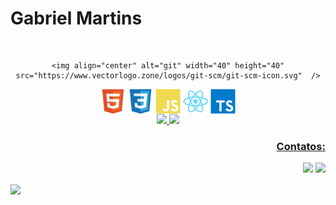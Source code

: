 
# Gabriel Martins
<br>

<div align="center">

    <img align="center" alt="git" width="40" height="40" src="https://www.vectorlogo.zone/logos/git-scm/git-scm-icon.svg"  />
   <img align="center" alt="HTML" height="40" width="40" src="https://raw.githubusercontent.com/devicons/devicon/master/icons/html5/html5-original.svg">
  <img align="center" alt="CSS" height="40" width="40" src="https://raw.githubusercontent.com/devicons/devicon/master/icons/css3/css3-original.svg">
     <img align="center" alt="JS" height="40" width="40" src="https://raw.githubusercontent.com/devicons/devicon/master/icons/javascript/javascript-plain.svg">  
  <img align="center" alt="React" height="40" width="40" src="https://raw.githubusercontent.com/devicons/devicon/master/icons/react/react-original.svg">
      <img align="center" alt="TypeScript" height="40" width="40" src="https://raw.githubusercontent.com/devicons/devicon/master/icons/typescript/typescript-original.svg">


</div>




<div align="center" style={{display:'flex'}}>
<a  href="https://github.com/gdlmartins">
    
<img  height="140em"  src="https://github-readme-stats.vercel.app/api/top-langs/?username=gdlmartins&layout=compact&langs_count=7&theme=dracula"/>
    
<img  height="140em" src="https://github-readme-stats.vercel.app/api?username=gdlmartins&show_icons=true&theme=dracula&include_all_commits=true&count_private=true"/>
</div>









<div align="right" >
    



### Contatos:

<a href = "mailto:gdlmartins@gmail.com"><img src="https://img.shields.io/badge/Gmail-D14836?style=for-the-badge&logo=gmail&logoColor=white" target="_blank"></a>
<a href="https://www.linkedin.com/in/gabriel-martins-71438541/" target="_blank"><img src="https://img.shields.io/badge/-LinkedIn-%230077B5?style=for-the-badge&logo=linkedin&logoColor=white" target="_blank"></a>   
</div>

    

    
   
   <img align="center" src="https://profile-counter.glitch.me/gdlmartins/count.svg" />


